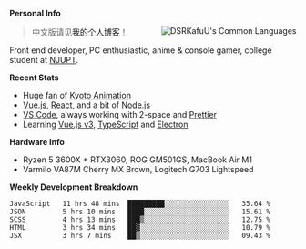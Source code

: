 
**Personal Info**

<img align="right" alt="DSRKafuU's Common Languages" src="https://github-readme-stats.vercel.app/api/top-langs/?username=dsrkafuu&hide_title=true&layout=compact&langs_count=8" />

> 中文版请见[我的个人博客](https://blog.dsrkafuu.su)！

Front end developer, PC enthusiastic, anime & console gamer, college student at [NJUPT](https://www.njupt.edu.cn).

**Recent Stats**

- Huge fan of [Kyoto Animation](https://www.kyotoanimation.co.jp)
- [Vue.js](https://vuejs.org), [React](https://reactjs.org), and a bit of [Node.js](https://nodejs.org)
- [VS Code](https://code.visualstudio.com), always working with 2-space and [Prettier](https://prettier.io)
- Learning [Vue.js v3](https://v3.vuejs.org), [TypeScript](https://www.typescriptlang.org) and [Electron](https://www.electronjs.org)

**Hardware Info**

- Ryzen 5 3600X + RTX3060, ROG GM501GS, MacBook Air M1
- Varmilo VA87M Cherry MX Brown, Logitech G703 Lightspeed

**Weekly Development Breakdown**

<!--START_SECTION:waka-->
```text
JavaScript   11 hrs 48 mins  █████████░░░░░░░░░░░░░░░░   35.64 % 
JSON         5 hrs 10 mins   ████░░░░░░░░░░░░░░░░░░░░░   15.61 % 
SCSS         4 hrs 13 mins   ███▒░░░░░░░░░░░░░░░░░░░░░   12.75 % 
HTML         3 hrs 34 mins   ██▓░░░░░░░░░░░░░░░░░░░░░░   10.79 % 
JSX          3 hrs 7 mins    ██▒░░░░░░░░░░░░░░░░░░░░░░   09.43 % 
```
<!--END_SECTION:waka-->
